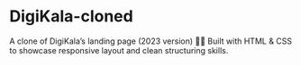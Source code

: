 # DigiKala-cloned
A clone of DigiKala’s landing page (2023 version) 🛒✨ Built with HTML &amp; CSS to showcase responsive layout and clean structuring skills.
